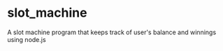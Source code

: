 # slot_machine

A slot machine program that keeps track of user's balance and winnings using node.js
